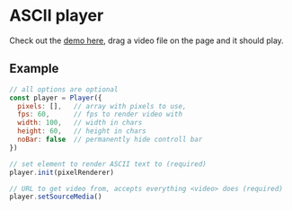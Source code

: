 # ASCII player

Check out the [demo here](https://nickolasboyer.github.io/asciiplayer/), drag a video file on the page and it should play.

## Example

```js
// all options are optional
const player = Player({
  pixels: [],   // array with pixels to use,
  fps: 60,      // fps to render video with
  width: 100,   // width in chars
  height: 60,   // height in chars
  noBar: false  // permanently hide controll bar
})

// set element to render ASCII text to (required)
player.init(pixelRenderer)

// URL to get video from, accepts everything <video> does (required)
player.setSourceMedia()
```
